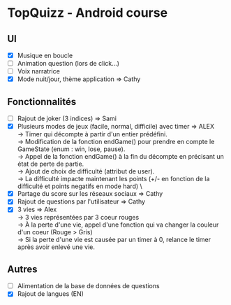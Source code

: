 # TopQuizz - Android course

## UI
- [x] Musique en boucle
- [ ] Animation question (lors de click...)
- [ ] Voix narratrice
- [x] Mode nuit/jour, thème application => Cathy

## Fonctionnalités
- [ ] Rajout de joker (3 indices) => Sami
- [x] Plusieurs modes de jeux (facile, normal, difficile) avec timer => ALEX \
  -> Timer qui décompte à partir d'un entier prédéfini. \
  -> Modification de la fonction endGame() pour prendre en compte le GameState (enum : win, lose, pause). \
  -> Appel de la fonction endGame() à la fin du décompte en précisant un état de perte de partie. \
  -> Ajout de choix de difficulté (attribut de user). \
  -> La difficulté impacte maintenant les points (+/- en fonction de la difficulté et points negatifs en mode hard) \
- [x] Partage du score sur les réseaux sociaux => Cathy
- [x] Rajout de questions par l'utilisateur => Cathy
- [x] 3 vies => Alex \
  -> 3 vies représentées par 3 coeur rouges \
  -> À la perte d'une vie, appel d'une fonction qui va changer la couleur d'un coeur (Rouge > Gris) \
  -> Si la perte d'une vie est causée par un timer à 0, relance le timer après avoir enlevé une vie.

## Autres
- [ ] Alimentation de la base de données de questions
- [x] Rajout de langues (EN)
